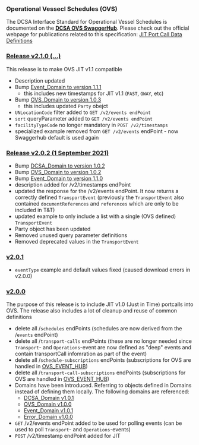 ### Operational Vessecl Schedules (OVS)

The DCSA Interface Standard for Operational Vessel Schedules is documented on the [**DCSA OVS SwaggerHub**](https://app.swaggerhub.com/apis/dcsaorg/DCSA_OVS).
Please check out the official webpage for publications related to this specification:
[JIT Port Call Data Definitions](https://dcsa.org/standards/jit-port-call-data-definitions)

### [Release v2.1.0 (...)](https://app.swaggerhub.com/apis/dcsaorg/DCSA_OVS/2.1.0)
This release is to make OVS JIT v1.1 compatible

- Description updated
- Bump [Event_Domain to version 1.1.1](https://github.com/dcsaorg/DCSA-OpenAPI/tree/master/domain/event#release-v111-)
  - this includes new timestamps for JIT v1.1 (`FAST`, `GWAY`, etc)
- Bump [OVS_Domain to version 1.0.3](https://github.com/dcsaorg/DCSA-OpenAPI/tree/master/domain/ovs#release-v103-)
  - this includes updated `Party` obejct
- `UNLocationCode` filter added to `GET /v2/events endPoint`
- `sort` queryParameter added to `GET /v2/events endPoint`
- `facilityTypeCode` no longer mandatory in `POST /v2/timestamps`
- specialized example removed from `GET /v2/events` endPoint - now Swaggerhub default is used again

### [Release v2.0.2 (1 September 2021)](https://app.swaggerhub.com/apis/dcsaorg/DCSA_OVS/2.0.2)

- Bump [DCSA_Domain to version 1.0.2](https://github.com/dcsaorg/DCSA-OpenAPI/tree/master/domain/dcsa#release-v102-25-august-2021)
- Bump [OVS_Domain to version 1.0.2](https://github.com/dcsaorg/DCSA-OpenAPI/tree/master/domain/ovs#release-v102-31-august-2021)
- Bump [Event_Domain to version 1.1.0](https://github.com/dcsaorg/DCSA-OpenAPI/tree/master/domain/event#release-v110-1-september-2021)
- description added for /v2/timestamps endPoint
- updated the response for the /v2/events endPoint. It now returns a correctly defined `TransportEvent` (previously the `TransportEvent` also contained `documentReferences` and `references` which are only to be included in T&T)
- updated example to only include a list with a single (OVS defined) `TransportEvent`
- Party object has been updated
- Removed unused query parameter definitions
- Removed deprecated values in the `TransportEvent`

### [v2.0.1](https://app.swaggerhub.com/apis/dcsaorg/DCSA_OVS/2.0.1)

- `eventType` example and default values fixed (caused download errors in v2.0.0)

### [v2.0.0](https://app.swaggerhub.com/apis/dcsaorg/DCSA_OVS/2.0.0)
The purpose of this release is to include JIT v1.0 (Just in Time) portcalls into OVS. The release also includes a lot of cleanup and reuse of common definitions

- delete all /`schedules` endPoints (schedules are now derived from the /`events` endPoint)
- delete all /`transport-calls` endPoints (these are no longer needed since `Transport`- and `Operations`-event are now defined as "deep" events and contain transportCall infomration as part of the event)
- delete all /`schedule-subscriptions` endPoints (subscriptions for OVS are handled in [OVS_EVENT_HUB](https://app.swaggerhub.com/apis/dcsaorg/OVS_EVENT_HUB))
- delete all /`transport-call-subscriptions` endPoints (subscriptions for OVS are handled in [OVS_EVENT_HUB](https://app.swaggerhub.com/apis/dcsaorg/OVS_EVENT_HUB))
- Domains have been introduced. Referring to objects defined in Domains  instead of defining them locally. The following domains are referenced:
  - [DCSA_Domain v1.0.1](https://github.com/dcsaorg/DCSA-OpenAPI/tree/master/domain/dcsa#release-v101-02-august-2021)
  - [OVS_Domain v1.0.0](https://github.com/dcsaorg/DCSA-OpenAPI/tree/master/domain/ovs#initial-release-v100)
  - [Event_Domain v1.0.1](https://github.com/dcsaorg/DCSA-OpenAPI/tree/master/domain/event#release-v101-02-august-2021)
  - [Error_Domain v1.0.0](https://github.com/dcsaorg/DCSA-OpenAPI/tree/master/domain/error#release-v100-30-june-2021)
- `GET` /v2/events endPoint added to be used for polling events (can be used to poll `Transport`- and `Operations`-events)
- `POST` /v2/timestamp endPoint added for JIT
